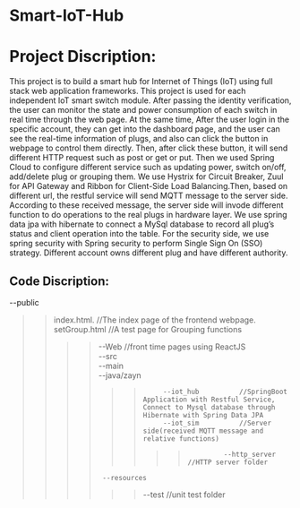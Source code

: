 # Smart-IoT-Hub
Project Discription:
====
This project is to build a smart hub for Internet of Things (IoT) using full stack web application frameworks. This project is used for each independent IoT smart switch module. After passing the identity verification, the user can monitor the state and power consumption of each switch in real time through the web page. At the same time, After the user login in the specific account, they can get into the dashboard page, and the user can see the real-time information of plugs, and also can click the button in webpage to control them directly.  Then, after click these button, it will send different HTTP request such as post or get or put. Then we used Spring Cloud to configure different service such as updating power, switch on/off, add/delete plug or grouping them. We use Hystrix for Circuit Breaker, Zuul for API Gateway and Ribbon for Client-Side Load Balancing.Then, based on different url, the restful service will send MQTT message to the server side. According to these received message, the server side will invode different function to do operations to the real plugs in hardware layer. 
We use spring data jpa with hibernate to connect a MySql database to record all plug’s status and client operation into the table.
For the security side, we use spring security with Spring security to perform Single Sign On (SSO) strategy. Different account owns different plug and have different authority.

Code Discription:
----
--public
>> index.html.               //The index page of the frontend webpage.  
>> setGroup.html             //A test page for Grouping functions  
>>>>   --Web                     //front time pages using ReactJS  
--src  
>>  --main  
>>>>      --java/zayn  
>>>>>>          --iot_hub          //SpringBoot Application with Restful Service, Connect to Mysql database through Hibernate with Spring Data JPA  
>>>>>>          --iot_sim          //Server side(received MQTT message and relative functions)  
>>>>>>>>              --http_server  //HTTP server folder  
>>>>      --resources  
>>>>>>  --test                     //unit test folder  
